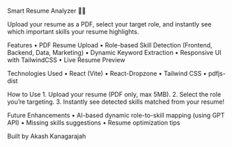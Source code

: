 Smart Resume Analyzer 📄✨

Upload your resume as a PDF, select your target role, and instantly see which important skills your resume highlights.



Features
	•	PDF Resume Upload
	•	Role-based Skill Detection (Frontend, Backend, Data, Marketing)
	•	Dynamic Keyword Extraction
	•	Responsive UI with TailwindCSS
	•	Live Resume Preview



Technologies Used
	•	React (Vite)
	•	React-Dropzone
	•	Tailwind CSS
	•	pdfjs-dist



How to Use
	1.	Upload your resume (PDF only, max 5MB).
	2.	Select the role you’re targeting.
	3.	Instantly see detected skills matched from your resume!



Future Enhancements
	•	AI-based dynamic role-to-skill mapping (using GPT API)
	•	Missing skills suggestions
	•	Resume optimization tips


Built  by Akash Kanagarajah
